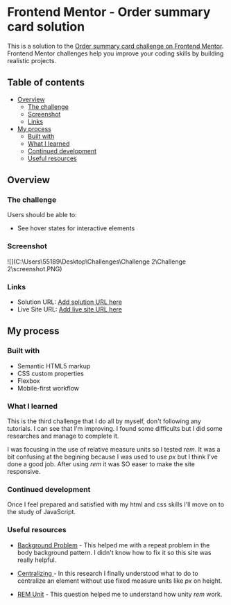 # Frontend Mentor - Order summary card solution

This is a solution to the [Order summary card challenge on Frontend Mentor](https://www.frontendmentor.io/challenges/order-summary-component-QlPmajDUj). Frontend Mentor challenges help you improve your coding skills by building realistic projects. 

## Table of contents

- [Overview](#overview)
  - [The challenge](#the-challenge)
  - [Screenshot](#screenshot)
  - [Links](#links)
- [My process](#my-process)
  - [Built with](#built-with)
  - [What I learned](#what-i-learned)
  - [Continued development](#continued-development)
  - [Useful resources](#useful-resources)

## Overview

### The challenge

Users should be able to:

- See hover states for interactive elements

### Screenshot

![](C:\Users\55189\Desktop\Challenges\Challenge 2\Challenge 2\screenshot.PNG)

### Links

- Solution URL: [Add solution URL here](https://your-solution-url.com)
- Live Site URL: [Add live site URL here](https://your-live-site-url.com)

## My process

### Built with

- Semantic HTML5 markup
- CSS custom properties
- Flexbox
- Mobile-first workflow

### What I learned

This is the third challenge that I do all by myself,  don't following any tutorials.  I can see that I'm improving. I found some difficults but I did some researches and manage to complete it. 

I was focusing in the use of relative measure units so I tested  *rem*.  It was a bit confusing at the begining because I was used to use *px* but I think I've done a good job. After using *rem* it was SO easer to make the site responsive. 

### Continued development

Once I feel prepared and satisfied with my html and css skills I'll move on to the study of JavaScript.

### Useful resources

- [Background Problem](https://www.devmedia.com.br/css-background/38313) - This helped me with a repeat problem in the body background pattern. I didn't know how to fix it so this site was really helpful. 

- [Centralizing ](https://www.devmedia.com.br/como-centralizar-divs-em-html-e-css/37568) - In this research I finally understood what to do to centralize an element without use fixed measure units like *px* on height.  

- [REM Unit](https://pt.stackoverflow.com/questions/40458/qual-%C3%A9-a-relatividade-da-unidade-rem) - This question helped me to understand how unity *rem* work.

  
